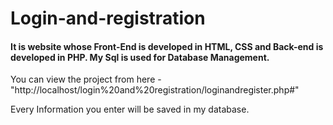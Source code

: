 # Login-and-registration
#### It is website whose Front-End is developed in  HTML, CSS and Back-end is developed in PHP. My Sql is used for  Database Management.

You can view the project from here - "http://localhost/login%20and%20registration/loginandregister.php#"

Every Information you enter will be saved in my database.
